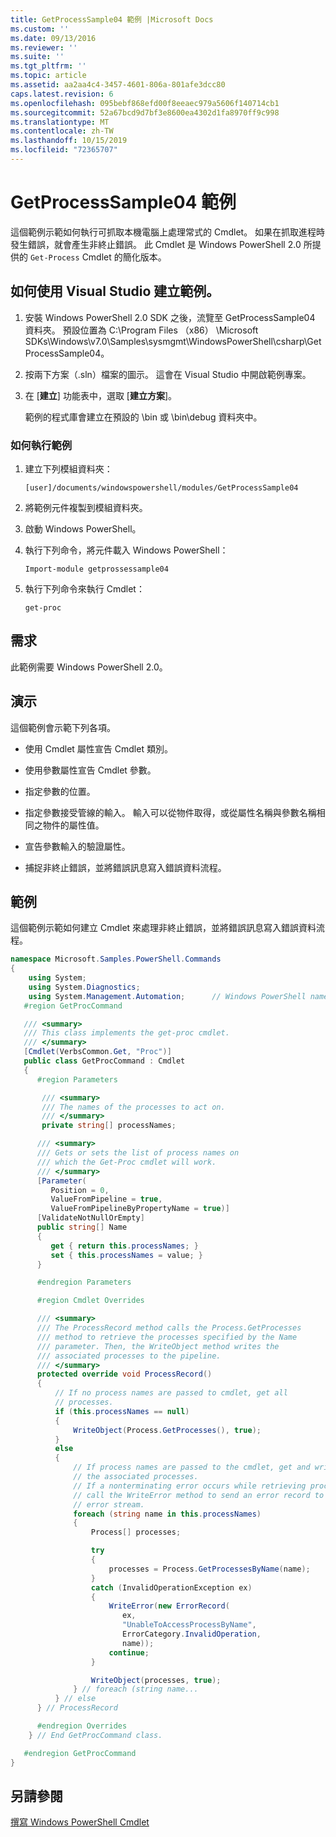 ```yaml
---
title: GetProcessSample04 範例 |Microsoft Docs
ms.custom: ''
ms.date: 09/13/2016
ms.reviewer: ''
ms.suite: ''
ms.tgt_pltfrm: ''
ms.topic: article
ms.assetid: aa2aa4c4-3457-4601-806a-801afe3dcc80
caps.latest.revision: 6
ms.openlocfilehash: 095bebf868efd00f8eeaec979a5606f140714cb1
ms.sourcegitcommit: 52a67bcd9d7bf3e8600ea4302d1fa8970ff9c998
ms.translationtype: MT
ms.contentlocale: zh-TW
ms.lasthandoff: 10/15/2019
ms.locfileid: "72365707"
---
```

# <a name="getprocesssample04-sample"></a>GetProcessSample04 範例

這個範例示範如何執行可抓取本機電腦上處理常式的 Cmdlet。 如果在抓取進程時發生錯誤，就會產生非終止錯誤。 此 Cmdlet 是 Windows PowerShell 2.0 所提供的 `Get-Process` Cmdlet 的簡化版本。

## <a name="how-to-build-the-sample-using-visual-studio"></a>如何使用 Visual Studio 建立範例。

1. 安裝 Windows PowerShell 2.0 SDK 之後，流覽至 GetProcessSample04 資料夾。 預設位置為 C:\Program Files （x86） \Microsoft SDKs\Windows\v7.0\Samples\sysmgmt\WindowsPowerShell\csharp\GetProcessSample04。

2. 按兩下方案（.sln）檔案的圖示。 這會在 Visual Studio 中開啟範例專案。

3. 在 [**建立**] 功能表中，選取 [**建立方案**]。

    範例的程式庫會建立在預設的 \bin 或 \bin\debug 資料夾中。

### <a name="how-to-run-the-sample"></a>如何執行範例

1. 建立下列模組資料夾：

    `[user]/documents/windowspowershell/modules/GetProcessSample04`

2. 將範例元件複製到模組資料夾。

3. 啟動 Windows PowerShell。

4. 執行下列命令，將元件載入 Windows PowerShell：

    `Import-module getprossessample04`

5. 執行下列命令來執行 Cmdlet：

    `get-proc`

## <a name="requirements"></a>需求

此範例需要 Windows PowerShell 2.0。

## <a name="demonstrates"></a>演示

這個範例會示範下列各項。

- 使用 Cmdlet 屬性宣告 Cmdlet 類別。

- 使用參數屬性宣告 Cmdlet 參數。

- 指定參數的位置。

- 指定參數接受管線的輸入。 輸入可以從物件取得，或從屬性名稱與參數名稱相同之物件的屬性值。

- 宣告參數輸入的驗證屬性。

- 捕捉非終止錯誤，並將錯誤訊息寫入錯誤資料流程。

## <a name="example"></a>範例

這個範例示範如何建立 Cmdlet 來處理非終止錯誤，並將錯誤訊息寫入錯誤資料流程。

```csharp
namespace Microsoft.Samples.PowerShell.Commands
{
    using System;
    using System.Diagnostics;
    using System.Management.Automation;      // Windows PowerShell namespace.
   #region GetProcCommand

   /// <summary>
   /// This class implements the get-proc cmdlet.
   /// </summary>
   [Cmdlet(VerbsCommon.Get, "Proc")]
   public class GetProcCommand : Cmdlet
   {
      #region Parameters

       /// <summary>
       /// The names of the processes to act on.
       /// </summary>
       private string[] processNames;

      /// <summary>
      /// Gets or sets the list of process names on
      /// which the Get-Proc cmdlet will work.
      /// </summary>
      [Parameter(
         Position = 0,
         ValueFromPipeline = true,
         ValueFromPipelineByPropertyName = true)]
      [ValidateNotNullOrEmpty]
      public string[] Name
      {
         get { return this.processNames; }
         set { this.processNames = value; }
      }

      #endregion Parameters

      #region Cmdlet Overrides

      /// <summary>
      /// The ProcessRecord method calls the Process.GetProcesses
      /// method to retrieve the processes specified by the Name
      /// parameter. Then, the WriteObject method writes the
      /// associated processes to the pipeline.
      /// </summary>
      protected override void ProcessRecord()
      {
          // If no process names are passed to cmdlet, get all
          // processes.
          if (this.processNames == null)
          {
              WriteObject(Process.GetProcesses(), true);
          }
          else
          {
              // If process names are passed to the cmdlet, get and write
              // the associated processes.
              // If a nonterminating error occurs while retrieving processes,
              // call the WriteError method to send an error record to the
              // error stream.
              foreach (string name in this.processNames)
              {
                  Process[] processes;

                  try
                  {
                      processes = Process.GetProcessesByName(name);
                  }
                  catch (InvalidOperationException ex)
                  {
                      WriteError(new ErrorRecord(
                         ex,
                         "UnableToAccessProcessByName",
                         ErrorCategory.InvalidOperation,
                         name));
                      continue;
                  }

                  WriteObject(processes, true);
              } // foreach (string name...
          } // else
      } // ProcessRecord

      #endregion Overrides
    } // End GetProcCommand class.

   #endregion GetProcCommand
}
```

## <a name="see-also"></a>另請參閱

[撰寫 Windows PowerShell Cmdlet](./writing-a-windows-powershell-cmdlet.md)
